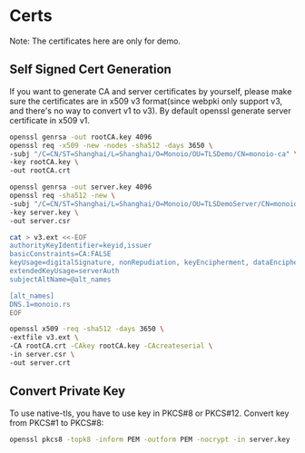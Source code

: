 # Certs
Note: The certificates here are only for demo.

## Self Signed Cert Generation
If you want to generate CA and server certificates by yourself, please make sure the certificates are in x509 v3 format(since webpki only support v3, and there's no way to convert v1 to v3). By default openssl generate server certificate in x509 v1.

```bash
openssl genrsa -out rootCA.key 4096
openssl req -x509 -new -nodes -sha512 -days 3650 \
-subj "/C=CN/ST=Shanghai/L=Shanghai/O=Monoio/OU=TLSDemo/CN=monoio-ca" \
-key rootCA.key \
-out rootCA.crt

openssl genrsa -out server.key 4096
openssl req -sha512 -new \
-subj "/C=CN/ST=Shanghai/L=Shanghai/O=Monoio/OU=TLSDemoServer/CN=monoio.rs" \
-key server.key \
-out server.csr

cat > v3.ext <<-EOF
authorityKeyIdentifier=keyid,issuer
basicConstraints=CA:FALSE
keyUsage=digitalSignature, nonRepudiation, keyEncipherment, dataEncipherment
extendedKeyUsage=serverAuth
subjectAltName=@alt_names

[alt_names]
DNS.1=monoio.rs
EOF

openssl x509 -req -sha512 -days 3650 \
-extfile v3.ext \
-CA rootCA.crt -CAkey rootCA.key -CAcreateserial \
-in server.csr \
-out server.crt
```

## Convert Private Key
To use native-tls, you have to use key in PKCS#8 or PKCS#12. Convert key from PKCS#1 to PKCS#8:
```bash
openssl pkcs8 -topk8 -inform PEM -outform PEM -nocrypt -in server.key -out server.pkcs8
```

